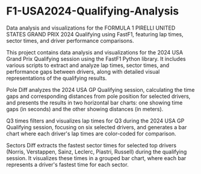 # F1-USA2024-Qualifying-Analysis
Data analysis and visualizations for the FORMULA 1 PIRELLI UNITED STATES GRAND PRIX 2024 Qualifying using FastF1, featuring lap times, sector times, and driver performance comparisons.

This project contains data analysis and visualizations for the 2024 USA Grand Prix Qualifying session using the FastF1 Python library. It includes various scripts to extract and analyze lap times, sector times, and performance gaps between drivers, along with detailed visual representations of the qualifying results.

Pole Diff analyzes the 2024 USA GP Qualifying session, calculating the time gaps and corresponding distances from pole position for selected drivers, and presents the results in two horizontal bar charts: one showing time gaps (in seconds) and the other showing distances (in meters).

Q3 times filters and visualizes lap times for Q3 during the 2024 USA GP Qualifying session, focusing on six selected drivers, and generates a bar chart where each driver's lap times are color-coded for comparison.

Sectors Diff extracts the fastest sector times for selected top drivers (Norris, Verstappen, Sainz, Leclerc, Piastri, Russell) during the qualifying session. It visualizes these times in a grouped bar chart, where each bar represents a driver's fastest time for each sector.
